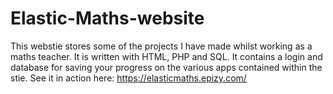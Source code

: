 # Elastic-Maths-website
This webstie stores some of the projects I have made whilst working as a maths teacher. It is written with HTML, PHP and SQL. It contains a login and database for saving your progress on the various apps contained within the stie. See it in action here: https://elasticmaths.epizy.com/
